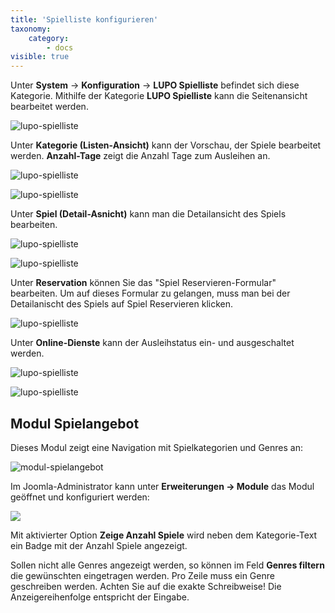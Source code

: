 ```yaml
---
title: 'Spielliste konfigurieren'
taxonomy:
    category:
        - docs
visible: true
---
```


Unter **System** → **Konfiguration** → **LUPO Spielliste** befindet sich diese Kategorie. Mithilfe der Kategorie **LUPO Spielliste** kann die Seitenansicht bearbeitet werden.

![lupo-spielliste](../../images/lupo-spielliste.png)

Unter **Kategorie (Listen-Ansicht)** kann der Vorschau, der Spiele bearbeitet werden. **Anzahl-Tage** zeigt die Anzahl Tage zum Ausleihen an.

![lupo-spielliste](../../images/kategorie-ansicht.png)

![lupo-spielliste](../../images/neue-spiele.png)

Unter **Spiel (Detail-Asnicht)** kann man die Detailansicht des Spiels bearbeiten. 

![lupo-spielliste](../../images/spiel-detail.png)

![lupo-spielliste](../../images/spiel-detailansicht.png)

Unter **Reservation** können Sie das "Spiel Reservieren-Formular" bearbeiten. Um auf dieses Formular zu gelangen, muss man bei der Detailanischt des Spiels auf <span class="btn-lupo">Spiel Reservieren</span> klicken.

![lupo-spielliste](../../images/spiel-reservieren.png)

Unter **Online-Dienste** kann der Ausleihstatus ein- und ausgeschaltet werden.

![lupo-spielliste](../../images/online-dienste.png)

![lupo-spielliste](../../images/ausleihstatus-bild.png)

## Modul Spielangebot

Dieses Modul zeigt eine Navigation mit Spielkategorien und Genres an: 

![modul-spielangebot](../../images/modul-spielangebot.png)

Im Joomla-Administrator kann unter **Erweiterungen → Module** das Modul geöffnet und konfiguriert werden:

![](../../images/modul-spielkategorien-optionen.png)

Mit aktivierter Option **Zeige Anzahl Spiele** wird neben dem Kategorie-Text ein Badge mit der Anzahl Spiele angezeigt.

Sollen nicht alle Genres angezeigt werden, so können im Feld **Genres filtern** die gewünschten eingetragen werden. Pro Zeile muss ein Genre geschreiben werden. Achten Sie auf die exakte Schreibweise! Die Anzeigereihenfolge entspricht der Eingabe. 

